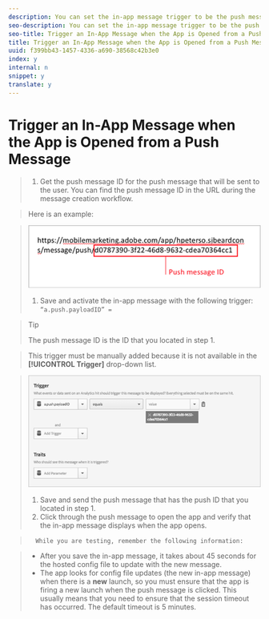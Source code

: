 ```yaml
---
description: You can set the in-app message trigger to be the push message ID that is sent when a user opens the app from the push message.
seo-description: You can set the in-app message trigger to be the push message ID that is sent when a user opens the app from the push message.
seo-title: Trigger an In-App Message when the App is Opened from a Push Message
title: Trigger an In-App Message when the App is Opened from a Push Message
uuid: f399bb43-1457-4336-a690-38568c42b3e0
index: y
internal: n
snippet: y
translate: y
---
```


# Trigger an In-App Message when the App is Opened from a Push Message


>1. Get the push message ID for the push message that will be sent to the user.
>   You can find the push message ID in the URL during the message creation workflow. 

>   Here is an example: 

>   <a id="fig_9FFB80B416644145BAC0D6C7A3FF1E81"></a> ![](assets/brandon_task1.png) 
>
>1. Save and activate the in-app message with the following trigger:
>   ` “a.push.payloadID” =` 


>   >[!TIP]
>   >
>   >The push message ID is the ID that you located in step 1.


>   This trigger must be manually added because it is not available in the **[!UICONTROL  Trigger]** drop-down list. 

>   <a id="fig_527C9CBFA7CA44C396F52F814DCD6340"></a> ![](assets/brandon_task2.png) 
>
>1. Save and send the push message that has the push ID that you located in step 1.
>1. Click through the push message to open the app and verify that the in-app message displays when the app opens.

>       While you are testing, remember the following information: 

>    
>    * After you save the in-app message, it takes about 45 seconds for the hosted config file to update with the new message.
>    * The app looks for config file updates (the new in-app message) when there is a **new** launch, so you must ensure that the app is firing a new launch when the push message is clicked. This usually means that you need to ensure that the session timeout has occurred. The default timeout is 5 minutes. 


